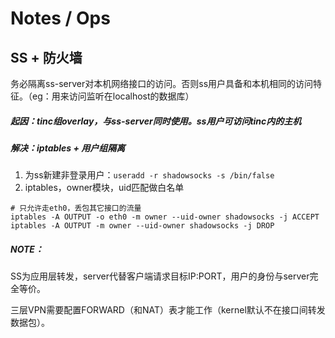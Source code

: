 Notes / Ops
===

## SS + 防火墙
务必隔离ss-server对本机网络接口的访问。否则ss用户具备和本机相同的访问特征。（eg：用来访问监听在localhost的数据库）

##### 起因：tinc组overlay，与ss-server同时使用。ss用户可访问tinc内的主机

##### 解决：iptables + 用户组隔离

1. 为ss新建非登录用户：`useradd -r shadowsocks -s /bin/false`
2. iptables，owner模块，uid匹配做白名单

```shell
# 只允许走eth0，丢包其它接口的流量
iptables -A OUTPUT -o eth0 -m owner --uid-owner shadowsocks -j ACCEPT
iptables -A OUTPUT -m owner --uid-owner shadowsocks -j DROP
```

##### NOTE：

SS为应用层转发，server代替客户端请求目标IP:PORT，用户的身份与server完全等价。

三层VPN需要配置FORWARD（和NAT）表才能工作（kernel默认不在接口间转发数据包）。


